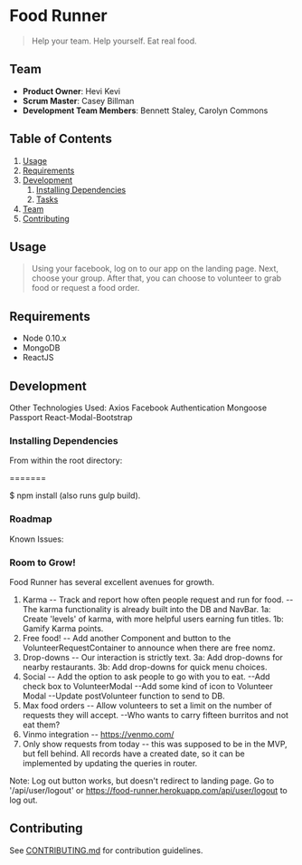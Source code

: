# Food Runner

> Help your team.  Help yourself.  Eat real food.

## Team

  - __Product Owner__: Hevi Kevi
  - __Scrum Master__: Casey Billman
  - __Development Team Members__: Bennett Staley, Carolyn Commons

## Table of Contents

1. [Usage](#Usage)
1. [Requirements](#requirements)
1. [Development](#development)
    1. [Installing Dependencies](#installing-dependencies)
    1. [Tasks](#tasks)
1. [Team](#team)
1. [Contributing](#contributing)

## Usage

> Using your facebook, log on to our app on the landing page. Next, choose your group. After that, you can choose to volunteer to grab food or request a food order.

## Requirements

- Node 0.10.x
- MongoDB
- ReactJS

## Development
Other Technologies Used:
Axios
Facebook Authentication
Mongoose
Passport
React-Modal-Bootstrap

### Installing Dependencies

From within the root directory:

=======

$ npm install
(also runs gulp build).


### Roadmap
Known Issues:

### Room to Grow!
Food Runner has several excellent avenues for growth.
1.  Karma -- Track and report how often people request and run for food.
     -- The karma functionality is already built into the DB and NavBar.
     1a:  Create 'levels' of karma, with more helpful users earning fun titles.
     1b:  Gamify Karma points.
2.  Free food! -- Add another Component and button to the VolunteerRequestContainer to announce when there are  free nomz.
3.  Drop-downs -- Our interaction is strictly text.
     3a:  Add drop-downs for nearby restaurants.
     3b:  Add drop-downs for quick menu choices.
4.  Social -- Add the option to ask people to go with you to eat.
    --Add check box to VolunteerModal
    --Add some kind of icon to Volunteer Modal
    --Update postVolunteer function to send to DB.
5.  Max food orders -- Allow volunteers to set a limit on the number of requests they will accept.
    --Who wants to carry fifteen burritos and not eat them?
6.  Vinmo integration
    -- https://venmo.com/
7.  Only show requests from today
    -- this was supposed to be in the MVP, but fell behind.  All records have a created date, so it can be implemented by updating the queries in router.

Note: Log out button works, but doesn't redirect to landing page. Go to '/api/user/logout' or https://food-runner.herokuapp.com/api/user/logout to log out.


## Contributing

See [CONTRIBUTING.md](CONTRIBUTING.md) for contribution guidelines.
